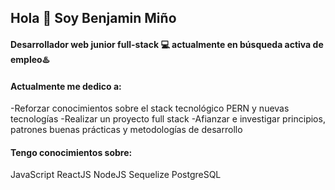 ## Hola 👋 Soy Benjamin Miño
#### Desarrollador web junior full-stack 💻 actualmente en búsqueda activa de empleo♨️

#### Actualmente me dedico a:
-Reforzar conocimientos sobre el stack tecnológico PERN y nuevas tecnologías
-Realizar un proyecto full stack
-Afianzar e investigar principios, patrones buenas prácticas y metodologías de desarrollo

#### Tengo conocimientos sobre:
JavaScript
ReactJS
NodeJS
Sequelize
PostgreSQL
